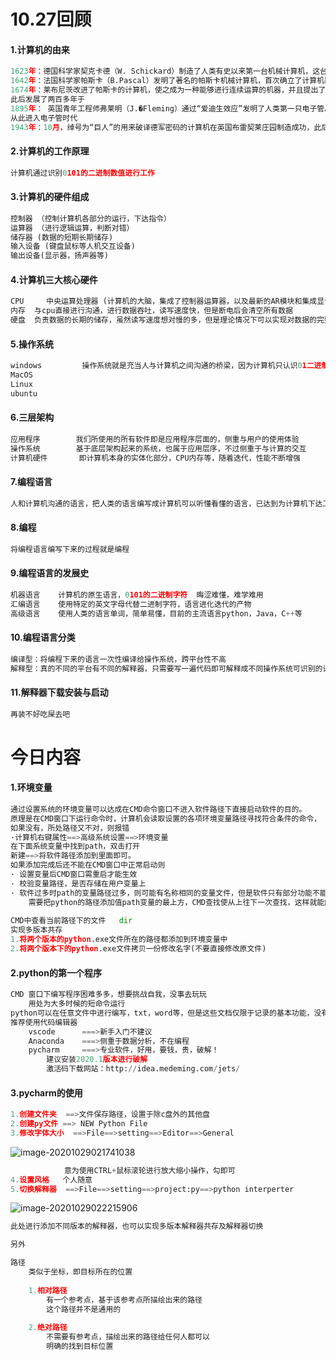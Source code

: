 # 10.27回顾

#### 1.计算机的由来

```python
1623年：德国科学家契克卡德（W. Schickard）制造了人类有史以来第一台机械计算机，这台机器能够进行六位数的加减乘除运算。
1642年：法国科学家帕斯卡（B.Pascal）发明了著名的帕斯卡机械计算机，首次确立了计算机器的概念。
1674年：莱布尼茨改进了帕斯卡的计算机，使之成为一种能够进行连续运算的机器，并且提出了“二进制”数的概念。（据说这个概念来源于中国的八卦）
此后发展了两百多年于
1895年： 英国青年工程师弗莱明（J.�Fleming）通过“爱迪生效应”发明了人类第一只电子管。
从此进入电子管时代
1943年：10月，绰号为“巨人”的用来破译德军密码的计算机在英国布雷契莱庄园制造成功，此后又制造多台，为第二次世界大战的胜利立下了汗马功劳。

```



#### 2.计算机的工作原理

```python
计算机通过识别0101的二进制数值进行工作
```

#### 3.计算机的硬件组成

```python
控制器 （控制计算机各部分的运行，下达指令）
运算器 （进行逻辑运算，判断对错）
储存器 (数据的短期长期储存)
输入设备 (键盘鼠标等人机交互设备)
输出设备(显示器，扬声器等)
```



#### 4.计算机三大核心硬件

```python
CPU		中央运算处理器 (计算机的大脑，集成了控制器运算器，以及最新的AR模块和集成显卡）
内存	与cpu直接进行沟通，进行数据吞吐，读写速度快，但是断电后会清空所有数据
硬盘	负责数据的长期的储存，虽然读写速度想对慢的多，但是理论情况下可以实现对数据的完整保存
```



#### 5.操作系统

```python
windows 		操作系统就是充当人与计算机之间沟通的桥梁，因为计算机只认识01二进制数值，返回的				数值也生涩僵硬难懂，操作系统可以高效率的将指令传达给计算机，并且返回的指令进行					可视化处理，人类看起来更加方便，易懂。
MacOS
Linux
ubuntu
```



#### 6.三层架构

```python
应用程序		我们所使用的所有软件即是应用程序层面的，侧重与用户的使用体验
操作系统		基于底层架构起来的系统，也属于应用层序，不过侧重于与计算的交互
计算机硬件		即计算机本身的实体化部分，CPU内存等，随着迭代，性能不断增强
```



#### 7.编程语言

```python
人和计算机沟通的语言，把人类的语言编写成计算机可以听懂看懂的语言，已达到为计算机下达工作指令的目的
```



#### 8.编程

```python
将编程语言编写下来的过程就是编程
```

#### 9.编程语言的发展史

```python
机器语言	计算机的原生语言，0101的二进制字符  晦涩难懂，难学难用
汇编语言	使用特定的英文字母代替二进制字符，语言进化迭代的产物
高级语言	使用人类的语言单词，简单易懂，目前的主流语言python，Java，C++等
```



#### 10.编程语言分类

```python
编译型：将编程下来的语言一次性编译给操作系统，跨平台性不高
解释型：真的不同的平台有不同的解释器，只需要写一遍代码即可解释成不同操作系统可识别的语言，通用性高，跨平台语言。
```



#### 11.解释器下载安装与启动

```python
再装不好吃屎去吧
```



# 今日内容

#### 1.环境变量

```python
通过设置系统的环境变量可以达成在CMD命令窗口不进入软件路径下直接启动软件的目的。
原理是在CMD窗口下运行命令时，计算机会读取设置的各项环境变量路径寻找符合条件的命令，
如果没有，所处路径又不对，则报错
·计算机右键属性==>高级系统设置==>环境变量
在下面系统变量中找到path，双击打开
新建==>将软件路径添加到里面即可。
如果添加完成后还不能在CMD窗口中正常启动则
· 设置变量后CMD窗口需重启才能生效
· 校验变量路径，是否存储在用户变量上
· 软件过多时path的变量路径过多，则可能有名称相同的变量文件，但是软件只有部分功能不能使用
	需要把python的路径添加值path变量的最上方，CMD查找使从上往下一次查找，这样就能解决问题。
    
CMD中查看当前路径下的文件   dir
实现多版本共存
1.将两个版本的python.exe文件所在的路径都添加到环境变量中
2.将两个版本下的python.exe文件拷贝一份修改名字(不要直接修改原文件)
```



#### 2.python的第一个程序

```python
CMD 窗口下编写程序困难多多，想要挑战自我，没事去玩玩
	用处为大多时候的短命令运行
python可以在任意文件中进行编写，txt，word等，但是这些文档仅限于记录的基本功能，没有编程相关的功能提示等。
推荐使用代码编辑器
	vscode      ===>新手入门不建议
    Anaconda    ===>侧重于数据分析，不在编程
    pycharm     ===>专业软件，好用，要钱，贵，破解！
    	建议安装2020.1版本进行破解
        激活码下载网站：http://idea.medeming.com/jets/
```



#### 3.pycharm的使用

```py
1.创建文件夹  ==>文件保存路径，设置于除c盘外的其他盘
2.创建py文件 ==> NEW Python File
3.修改字体大小  ==>File==>setting==>Editor==>General
```

![image-20201029021741038](C:\Users\Administrator\AppData\Roaming\Typora\typora-user-images\image-20201029021741038.png)

```py
			意为使用CTRL+鼠标滚轮进行放大缩小操作，勾即可
4.设置风格   个人随意
5.切换解释器  ==>File==>setting==>project:py==>python interperter
```

![image-20201029022215906](C:\Users\Administrator\AppData\Roaming\Typora\typora-user-images\image-20201029022215906.png)

```py
此处进行添加不同版本的解释器，也可以实现多版本解释器共存及解释器切换

另外

路径
	类似于坐标，即目标所在的位置
    
	1.相对路径
		有一个参考点，基于该参考点所描绘出来的路径
        这个路径并不是通用的
        
	2.绝对路径
    	不需要有参考点，描绘出来的路径给任何人都可以
        明确的找到目标位置
```


